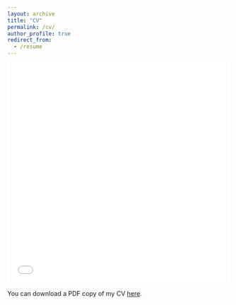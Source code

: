 ```yaml
---
layout: archive
title: "CV"
permalink: /cv/
author_profile: true
redirect_from:
  - /resume
---
```


<iframe src="/files/pdf/Zou_CV.pdf" width="100%" height="500" frameborder="no" border="0" marginwidth="0" marginheight="0"></iframe>

You can download a PDF copy of my CV [here](/files/pdf/Zou_CV.pdf).
